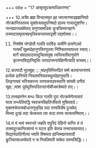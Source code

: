 +++
title = "17 आसृत्युपक्रमाधिकरणम्"

+++
10.अत्रैव ब्रह्म विन्दत्यमृत इह भवत्यागमाद्ब्रह्मनिष्ठो  
नोत्क्रान्तिस्तस्य युक्तेत्यसदुपनिषदो ह्यस्य गत्याद्युशन्ति।  
नान्यप्राप्त्यर्थमेतत् सगुणसमधिकं कुत्रचिन्मानहानेः  
तस्मादत्रामृतत्वप्रभृतिवचनतस्तादृशी तद्दशोक्ता।।

11. निश्शेषं भोगहेतौ गलति परविदः कर्मणि प्रायणेऽथो  
गत्यर्थँ सूक्ष्मदेहानुगतिरणुतया निश्चितस्याफला स्यात्।  
मार्गे संवादवादस्तदुचितवपुषा त्वस्त्वितीवानुयोगे  
कृत्स्नाविद्यानिवृत्तिः परपदगमनापेक्षिणीत्यादि वाच्यम्।।

12.कल्पादौ भूतसूक्ष्््मप्रभृतिभिरुदितं वर्ष्म कल्पान्तनाश्यं  
प्रत्येकं प्राणिभेदे नियतमनियतस्थूलदेहानुयायि।  
लिङ्गाख्यं भस्त्रिकान्तः परुवकवदवस्थायि सांख्यैः प्रगीतं  
 सूक्ष््मांशः पूर्वमूर्तेरुपरितनतनोर्बीजमत्रेष्यते तत्।।

13.तत्त्वज्ञानेन बन्धः किल गलति पुरा नोत्क्रमेणेत्यसारं  
माता वन्ध्येतिवद्धि स्ववचनविहतिर्जीवतो मुक्तिवादे।  
मुक्तश्चेत्तत्वबोधात्तनुभृदिह तदा तत्त्वविन्नैष दुःख्येत्  
मिथ्या दुःखं तदा चेत्कथय तव कदा तस्य सत्यत्वमिष्टम्।।

14.यं यं भावं स्मरन्तो जहति वपुरिदं देहिनो यान्ति तं तं  
तस्मादुत्क्रान्तिसाम्यं न घटत इति चेत्तन्न तन्मात्रसाम्यात्।  
विद्याभेदादिनीत्या भवति विषमता ह्यन्तिमप्रत्ययादौ  
कॢञ्चित्साधर्म्यवादे न च नियतिमती सर्वथा साम्यसिद्धिः।।
